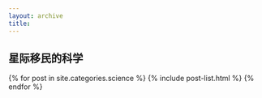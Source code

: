 ```yaml
---
layout: archive
title: 
---
```





## 星际移民的科学

<div class="tiles">
{% for post in site.categories.science %}
	{% include post-list.html %}
{% endfor %}
</div><!-- /.tiles -->